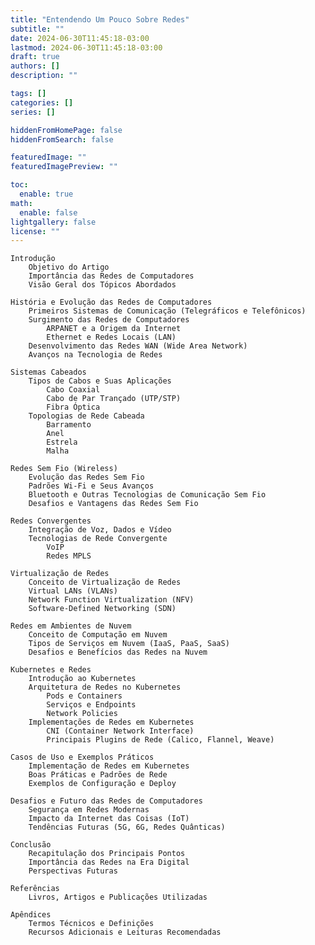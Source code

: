 ```yaml
---
title: "Entendendo Um Pouco Sobre Redes"
subtitle: ""
date: 2024-06-30T11:45:18-03:00
lastmod: 2024-06-30T11:45:18-03:00
draft: true
authors: []
description: ""

tags: []
categories: []
series: []

hiddenFromHomePage: false
hiddenFromSearch: false

featuredImage: ""
featuredImagePreview: ""

toc:
  enable: true
math:
  enable: false
lightgallery: false
license: ""
---
```


<!--more-->

    Introdução
        Objetivo do Artigo
        Importância das Redes de Computadores
        Visão Geral dos Tópicos Abordados

    História e Evolução das Redes de Computadores
        Primeiros Sistemas de Comunicação (Telegráficos e Telefônicos)
        Surgimento das Redes de Computadores
            ARPANET e a Origem da Internet
            Ethernet e Redes Locais (LAN)
        Desenvolvimento das Redes WAN (Wide Area Network)
        Avanços na Tecnologia de Redes

    Sistemas Cabeados
        Tipos de Cabos e Suas Aplicações
            Cabo Coaxial
            Cabo de Par Trançado (UTP/STP)
            Fibra Óptica
        Topologias de Rede Cabeada
            Barramento
            Anel
            Estrela
            Malha

    Redes Sem Fio (Wireless)
        Evolução das Redes Sem Fio
        Padrões Wi-Fi e Seus Avanços
        Bluetooth e Outras Tecnologias de Comunicação Sem Fio
        Desafios e Vantagens das Redes Sem Fio

    Redes Convergentes
        Integração de Voz, Dados e Vídeo
        Tecnologias de Rede Convergente
            VoIP
            Redes MPLS

    Virtualização de Redes
        Conceito de Virtualização de Redes
        Virtual LANs (VLANs)
        Network Function Virtualization (NFV)
        Software-Defined Networking (SDN)

    Redes em Ambientes de Nuvem
        Conceito de Computação em Nuvem
        Tipos de Serviços em Nuvem (IaaS, PaaS, SaaS)
        Desafios e Benefícios das Redes na Nuvem

    Kubernetes e Redes
        Introdução ao Kubernetes
        Arquitetura de Redes no Kubernetes
            Pods e Containers
            Serviços e Endpoints
            Network Policies
        Implementações de Redes em Kubernetes
            CNI (Container Network Interface)
            Principais Plugins de Rede (Calico, Flannel, Weave)

    Casos de Uso e Exemplos Práticos
        Implementação de Redes em Kubernetes
        Boas Práticas e Padrões de Rede
        Exemplos de Configuração e Deploy

    Desafios e Futuro das Redes de Computadores
        Segurança em Redes Modernas
        Impacto da Internet das Coisas (IoT)
        Tendências Futuras (5G, 6G, Redes Quânticas)

    Conclusão
        Recapitulação dos Principais Pontos
        Importância das Redes na Era Digital
        Perspectivas Futuras

    Referências
        Livros, Artigos e Publicações Utilizadas

    Apêndices
        Termos Técnicos e Definições
        Recursos Adicionais e Leituras Recomendadas

